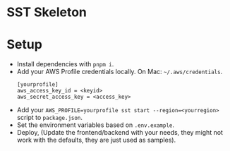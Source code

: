# SST Skeleton

# Setup

- Install dependencies with `pnpm i`.
- Add your AWS Profile credentials locally. On Mac: `~/.aws/credentials`.
  ```
  [yourprofile]
  aws_access_key_id = <keyid>
  aws_secret_access_key = <access_key>
  ```
- Add your `AWS_PROFILE=yourprofile sst start --region=<yourregion>` script to `package.json`.
- Set the environment variables based on `.env.example`.
- Deploy, (Update the frontend/backend with your needs, they might not work with the defaults, they are just used as samples).
